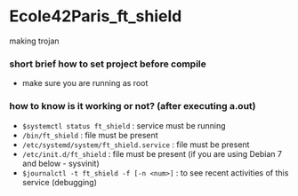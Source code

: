 # Ecole42Paris_ft_shield

making trojan


### short brief how to set project before compile
- make sure you are running as root

### how to know is it working or not? (after executing a.out)
- `$systemctl status ft_shield` : service must be running
- `/bin/ft_shield` : file must be present
- `/etc/systemd/system/ft_shield.service` : file must be present
- `/etc/init.d/ft_shield` : file must be present (if you are using Debian 7 and below - sysvinit)
- `$journalctl -t ft_shield -f [-n <num>]` : to see recent activities of this service (debugging)
